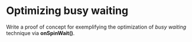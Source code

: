 # Optimizing busy waiting
Write a proof of concept for exemplifying the optimization of *busy waiting* technique via **onSpinWait()**.

